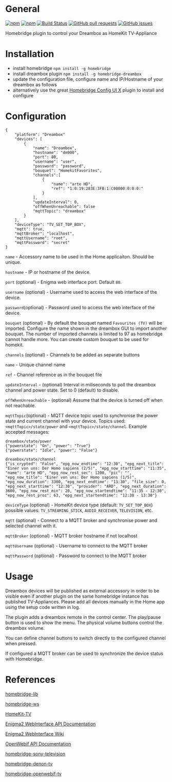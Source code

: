 # General

[![npm](https://img.shields.io/npm/dt/homebridge-dreambox.svg)](https://www.npmjs.com/package/homebridge-dreambox)
[![npm](https://img.shields.io/npm/v/homebridge-dreambox.svg)](https://www.npmjs.com/package/homebridge-dreambox)
[![Build Status](https://travis-ci.org/mdaskalov/homebridge-dreambox.svg?branch=master)](https://travis-ci.org/mdaskalov/homebridge-dreambox)
[![GitHub pull requests](https://img.shields.io/github/issues-pr/mdaskalov/homebridge-dreambox.svg)](https://github.com/mdaskalov/homebridge-dreambox/pulls)
[![GitHub issues](https://img.shields.io/github/issues/mdaskalov/homebridge-dreambox.svg)](https://github.com/mdaskalov/homebridge-dreambox/issues)

Homebridge plugin to control your Dreambox as HomeKit TV-Appliance

# Installation

* install homebridge `npm install -g homebridge`
* install dreambox plugin `npm install -g homebridge-dreambox`
* update the configuration file, configure name and IP/Hostname of your dreambox as follows
* alternatively use the great [Homebridge Config UI X](https://github.com/oznu/homebridge-config-ui-x) plugin to install and configure

# Configuration

```
{
    "platform": "Dreambox"
    "devices": [
        {
            "name": "Dreambox",
            "hostname": "dm900",
            "port": 80,
            "username": "user",
            "password": "password",
            "bouquet": "HomekitFavorites",
            "channels":[
                {
                    "name": "arte HD",
                    "ref": "1:0:19:283E:3FB:1:C00000:0:0:0:"
                }
            ],
            "updateInterval": 0,
            "offWhenUnreachable": false
            "mqttTopic": "dreambox"
        }
    ],
    "deviceType": "TV_SET_TOP_BOX",
    "mqtt": true,
    "mqttBroker": "localhost",
    "mqttUsername": "root",
    "mqttPassword": "secret"
}
```

`name` - Accessory name to be used in the Home applicaiton. Should be unique.

`hostname` - IP or hostname of the device.

`port` (optional) - Enigma web interface port. Default `80`.

`username` (optional) - Username used to access the web interface of the device.

`password`(optional) - Password used to access the web interface of the device.

`bouquet` (optional) - By default the bouquet named `Favourites (TV)` will be imported. Configure the name shown in the dreambox GUI to import another bouquet. The number of imported channels is limited to 97 as homebridge cannot handle more. You can create custom bouquet to be used for homekit.

`channels` (optional) - Channels to be added as separate buttons

`name` - Unique channel name

`ref` - Channel reference as in the bouquet file

`updateInterval` - (optional) Interval in miliseconds to poll the dreambox channel and power state. Set to 0 (default) to disable.

`offWhenUnreachable` - (optional) Assume that the device is turned off when not reachable.

`mqttTopic`(optional) - MQTT device topic used to synchronise the power state and current channel with your device. Topics used: `<mqttTopic>/state/power` and `<mqttTopic>/state/channel`. Example accepted messages:

```
dreambox/state/power
{"powerstate": "On", "power": "True"}
{"powerstate": "Idle", "power": "False"}

dreambox/state/channel
{"is_crypted": "False", "epg_now_endtime": "12:30", "epg_next_title": "Einer von uns: Der Homo sapiens (2/5)", "epg_now_starttime": "11:35", "name": "arte HD", "epg_now_rest_sec": 1200, "pic": "", "epg_now_title": "Einer von uns: Der Homo sapiens (1/5)", "epg_now_duration": 3300, "epg_next_endtime": "13:30", "file_size": 0, "epg_next_starttime": "12:30", "provider": "ARD", "epg_next_duration": 3600, "epg_now_rest_min": 20, "epg_now_startendtime": "11:35 - 12:30", "epg_now_rest_proz": 63, "epg_next_startendtime": "12:30 - 13:30"}
```

`deviceType` (optional) - HomeKit device type (default: `TV_SET_TOP_BOX`) possible values: `TV_STREAMING_STICK`, `AUDIO_RECEIVER`, `TELEVISION`, etc.

`mqtt` (optional) - Connect to a MQTT broker and synchronise power and selected channel with it.

`mqttBroker` (optional) - MQTT broker hostname if not localhost

`mqttUsername` (optional) - Username to connect to the MQTT broker

`mqttPassword` (optional) - Password to connect to the MQTT broker

# Usage

Dreambox devices will be published as external accessory in order to be visible even if another plugin on the same homebridge instance has published TV-Appliances. Please add all devices manually in the Home app using the setup code written in log.

The plugin adds a dreambox remote in the control center. The play/pause button is used to show the menu. The physical volume buttons control the dreambox volume.

You can define channel buttons to switch directly to the configured channel when pressed.

If configured a MQTT broker can be used to synchronize the device status with Homebridge.

# References

[homebridge-lib](https://github.com/ebaauw/homebridge-lib)

[homebridge-ws](https://github.com/ebaauw/homebridge-ws)

[HomeKit-TV](https://github.com/KhaosT/HAP-NodeJS/blob/master/src/lib/gen/HomeKit-TV.ts)

[Enigma2 WebInterface API Documentation](https://dream.reichholf.net/e2web/)

[Enigma2 WebInterface Wiki](https://dream.reichholf.net/wiki/Enigma2:WebInterface)

[OpenWebif API Documentation](https://github.com/E2OpenPlugins/e2openplugin-OpenWebif/wiki/OpenWebif-API-documentation)

[homebridge-sony-television](https://github.com/arnif/homebridge-sony-television)

[homebridge-denon-tv](https://github.com/grzegorz914/homebridge-denon-tv)

[homebridge-openwebif-tv](https://github.com/grzegorz914/homebridge-openwebif-tv)
